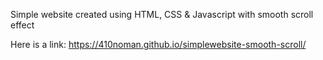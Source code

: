 Simple website created using HTML, CSS &amp; Javascript with smooth scroll effect<br>

Here is a link: https://410noman.github.io/simplewebsite-smooth-scroll/

